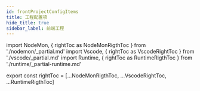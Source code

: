 ```yaml
---
id: frontProjectConfigItems
title: 工程配置项
hide_title: true
sidebar_label: 前端工程
---
```


import NodeMon, { rightToc as NodeMonRigthToc } from './nodemon/_partial.md'
import Vscode, { rightToc as VscodeRightToc } from './vscode/_partial.md'
import Runtime, { rightToc as RuntimeRigthToc } from './runtime/_partial-runtime.md'

<NodeMon />
<Vscode />
<Runtime />

export const rightToc = [...NodeMonRigthToc, ...VscodeRightToc, ...RuntimeRigthToc]
